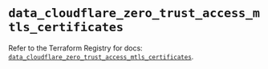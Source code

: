 # `data_cloudflare_zero_trust_access_mtls_certificates`

Refer to the Terraform Registry for docs: [`data_cloudflare_zero_trust_access_mtls_certificates`](https://registry.terraform.io/providers/cloudflare/cloudflare/5.0.0/docs/data-sources/zero_trust_access_mtls_certificates).
